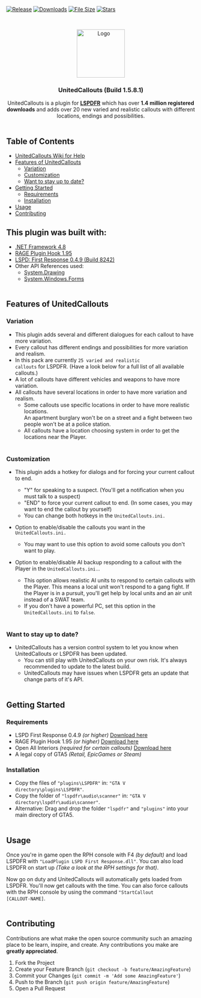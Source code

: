 <!-- PROJECT SHIELDS -->
[![Release](https://img.shields.io/github/release/sebi3/UnitedCallouts.svg?style=flat-square)](https://github.com/sebi3/UnitedCallouts/releases/latest)
[![Downloads](https://img.shields.io/github/downloads/sebi3/UnitedCallouts/total.svg?style=flat-square)](https://github.com/sebi3/UnitedCallouts/releases)
[![File Size](https://img.shields.io/github/repo-size/sEbi3/UnitedCallouts)](https://github.com/sebi3/UnitedCallouts/releases)
[![Stars](https://img.shields.io/github/stars/sEbi3/UnitedCallouts)](https://github.com/sebi3/UnitedCallouts/releases)


<!-- PROJECT LOGO -->
<br />
<p align="center">
  <a href="https://github.com/sEbi3/UnitedCallouts">
    <img src="Logos/UnitedCallouts.png" alt="Logo" width="128" height="128">
  </a>
<h3 align="center">UnitedCallouts (Build 1.5.8.1)</h3>
  <p align="center">UnitedCallouts is a plugin for <a href="https://www.lcpdfr.com/lspdfr/index/"><strong>LSPDFR</strong></a> which has over <strong>1.4 million registered downloads</strong> and adds over 20 new varied and realistic callouts with different locations, endings and possibilities.
    <br />
    <br />
  </p>
</p>

<!-- TABLE OF CONTENTS -->
## Table of Contents
* [UnitedCallouts Wiki for Help](https://github.com/sEbi3/UnitedCallouts/wiki)
* [Features of UnitedCallouts](#features-of-unitedcallouts)
  * [Variation](#variation)
  * [Customization](#customization)
  * [Want to stay up to date?](#want-to-stay-up-to-date)
* [Getting Started](#getting-started)
  * [Requirements](#requirements)
  * [Installation](#installation)
* [Usage](#usage)
* [Contributing](#contributing)

## This plugin was built with:
* <a href="https://dotnet.microsoft.com/en-us/download/dotnet-framework/net48">.NET Framework 4.8</a>
* <a href="https://www.nuget.org/packages/RagePluginHook#readme-body-tab">RAGE Plugin Hook 1.95</a>
* <a href="https://www.lcpdfr.com/downloads/gta5mods/g17media/7792-lspd-first-response/">LSPD: First Response 0.4.9 (Build 8242)</a>
* Other API References used:
  * <a href="https://learn.microsoft.com/en-us/dotnet/api/system.drawing?view=netframework-4.8">System.Drawing</a><br>
  * <a href="https://learn.microsoft.com/en-us/dotnet/api/system.windows.forms?view=netframework-4.8">System.Windows.Forms</a><br><br>

<!-- FEATURES OF UNITEDCALLOUTS -->
## Features of UnitedCallouts

### Variation 
* This plugin adds several and different dialogues for each callout to have more variation.<br>
* Every callout has different endings and possibilities for more variation and realism.<br>
* In this pack are currently <code>25 varied and realistic callouts</code> for LSPDFR. (Have a look below for a full list of all available callouts.)<br>
* A lot of callouts have different vehicles and weapons to have more variation.<br>
* All callouts have several locations in order to have more variation and realism.<br>
  * Some callouts use specific locations in order to have more realistic locations.<br>
    An apartment burglary won't be on a street and a fight between two people won't be at a police station.<br>
  * All callouts have a location choosing system in order to get the locations near the Player.<br><br>
  
### Customization
* This plugin adds a hotkey for dialogs and for forcing your current callout to end.<br>
  * "Y" for speaking to a suspect. (You'll get a notification when you must talk to a suspect)<br>
  * "END" to force your current callout to end. (In some cases, you may want to end the callout by yourself)<br>
  * You can change both hotkeys in the <code>UnitedCallouts.ini.</code><br>

* Option to enable/disable the callouts you want in the <code>UnitedCallouts.ini.</code><br>
  * You may want to use this option to avoid some callouts you don't want to play.<br>

* Option to enable/disable AI backup responding to a callout with the Player in the <code>UnitedCallouts.ini.</code>.<br>
  * This option allows realistic AI units to respond to certain callouts with the Player. This means a local unit won't respond to a gang fight.
    If the Player is in a pursuit, you'll get help by local units and an air unit instead of a SWAT team.<br>
  * If you don't have a powerful PC, set this option in the <code>UnitedCallouts.ini</code> to <code>false</code>.<br><br>
  
### Want to stay up to date?
* UnitedCallouts has a version control system to let you know when UnitedCallouts or LSPDFR has been updated.<br>
  * You can still play with UnitedCallouts on your own risk. It's always recommended to update to the latest build.<br>
  * UnitedCallouts may have issues when LSPDFR gets an update that change parts of it's API.<br><br>


<!-- GETTING STARTED -->
## Getting Started

### Requirements
* LSPD First Response 0.4.9 <i>(or higher)</i> <a href="https://www.lcpdfr.com/files/file/7792-lspd-first-response">Download here</a>
* RAGE Plugin Hook 1.95 <i>(or higher)</i> <a href="https://ragepluginhook.net/Downloads.aspx">Download here</a>
* Open All Interiors <i>(required for certain callouts)</i> <a href="https://www.gta5-mods.com/scripts/open-all-interiors">Download here</a>
* A legal copy of GTA5 <i>(Retail, EpicGames or Steam)</i><br>

### Installation

* Copy the files of <code>"plugins\LSPDFR"</code> in: <code>"GTA V directory\plugins\LSPDFR"</code>.<br>
* Copy the folder of <code>"lspdfr\audio\scanner"</code> in: <code>"GTA V directory\lspdfr\audio\scanner"</code>.<br>
* Alternative: Drag and drop the folder <code>"lspdfr"</code> and <code>"plugins"</code> into your main directory of GTA5.<br><br>

## Usage

Once you're in game open the RPH console with F4 <i>(by default)</i> and load LSPDFR with <code>"LoadPlugin LSPD First Response.dll"</code>. 
You can also load LSPDFR on start up <i>(Take a look at the RPH settings for that)</i>.

Now go on duty and UnitedCallouts will automatically gets loaded from LSPDFR. 
You'll now get callouts with the time. You can also force callouts with the RPH console by using the command <code>"StartCallout [CALLOUT-NAME]</code>.<br><br>

<!-- CONTRIBUTING -->
## Contributing

Contributions are what make the open source community such an amazing place to be learn, inspire, and create. Any contributions you make are **greatly appreciated**. 

1. Fork the Project
2. Create your Feature Branch (`git checkout -b feature/AmazingFeature`)
3. Commit your Changes (`git commit -m 'Add some AmazingFeature'`)
4. Push to the Branch (`git push origin feature/AmazingFeature`)
5. Open a Pull Request<br><br>
